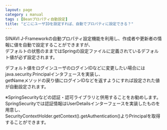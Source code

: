 ```yaml
---
layout: page
category : manual
tags : [Beanプロパティ自動設定]
title: "どこにユーザIDを設定すれば、自動でプロパティに設定できる？"
---
```


SINAVI J-Frameworkの自動プロパティ設定機能を利用し、作成者や更新者の情報に値を自動で設定することができますが、  
デフォルトの状態のままではSpringの設定ファイルに定義されているデフォルト値が必ず設定されます。  

デフォルト値をログインユーザのログインIDなどに変更したい場合には  
java.security.Principalインタフェースを実装し、  
getNameメソッドの戻り値にログインIDなどを返すようにすれば設定された値が自動設定されます。  


※SpringSecurityなどの認証・認可ライブラリと併用することをお勧めします。  
SpringSecurityでは認証情報はUserDetailsインターフェースを実装したものを用意し、  
SecurityContextHolder.getContext().getAuthentication()よりPrincipalを取得することができます。  
